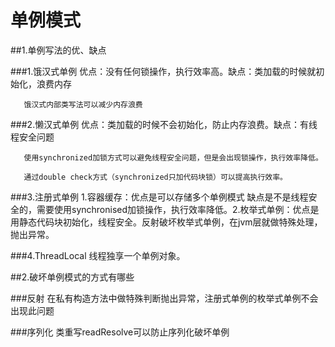# 单例模式
##1.单例写法的优、缺点

###1.饿汉式单例 优点：没有任何锁操作，执行效率高。缺点：类加载的时候就初始化，浪费内存

       饿汉式内部类写法可以减少内存浪费
       
###2.懒汉式单例 优点：类加载的时候不会初始化，防止内存浪费。缺点：有线程安全问题

       使用synchronized加锁方式可以避免线程安全问题，但是会出现锁操作，执行效率降低。
       
       通过double check方式（synchronized只加代码块锁）可以提高执行效率。
       
###3.注册式单例 1.容器缓存：优点是可以存储多个单例模式 缺点是不是线程安全的，需要使用synchronised加锁操作，执行效率降低。2.枚举式单例：优点是用静态代码块初始化，线程安全。反射破坏枚举式单例，在jvm层就做特殊处理，抛出异常。

###4.ThreadLocal 线程独享一个单例对象。

##2.破坏单例模式的方式有哪些

###反射      在私有构造方法中做特殊判断抛出异常，注册式单例的枚举式单例不会出现此问题

###序列化    类重写readResolve可以防止序列化破坏单例
